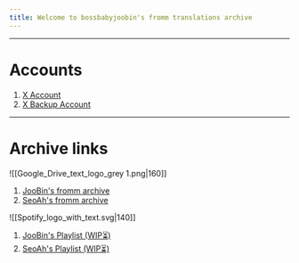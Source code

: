 ```yaml
---
title: Welcome to bossbabyjoobin's fromm translations archive
---
```

___
# **Accounts**
1) [X Account](https://x.com/bossbabyjoobin)
2) [X Backup Account](https://x.com/crybabyjoobin)
___
# **Archive links**


![[Google_Drive_text_logo_grey 1.png|160]]
1)  [JooBin's fromm archive](https://bit.ly/JooBin-s18)
2) [SeoAh's fromm archive](https://bit.ly/SeoAh-s23)
   
![[Spotify_logo_with_text.svg|140]]
1)  [JooBin's Playlist (WIP⏳)](https://open.spotify.com/playlist/6LvVrn9f1GD9MqBYBALmiH?si=9j0ghErWRIOu9YQD90uSvw)
2) [SeoAh's Playlist (WIP⏳)](https://open.spotify.com/playlist/0hb43YymGmg7vPdjS2NQcC?si=DsFWEFw1RgOAFYQKcsIPMA)